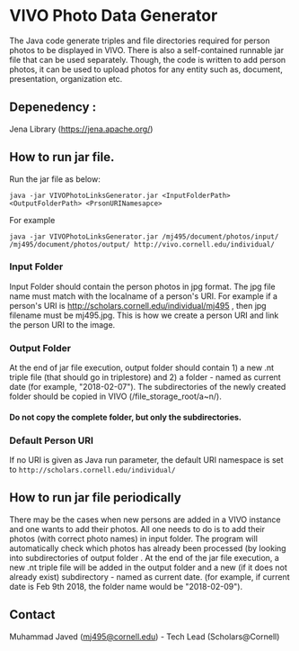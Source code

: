 # VIVO Photo Data Generator
The Java code generate triples and file directories required for person photos to be displayed in VIVO. There is also a self-contained runnable jar file that can be used separately. Though, the code is written to add person photos, it can be used to upload photos for any entity such as, document, presentation, organization etc.

## Depenedency : 
Jena Library (https://jena.apache.org/)

## How to run jar file.

Run the jar file as below:
```
java -jar VIVOPhotoLinksGenerator.jar <InputFolderPath> <OutputFolderPath> <PrsonURINamesapce>
```
For example

```
java -jar VIVOPhotoLinksGenerator.jar /mj495/document/photos/input/ /mj495/document/photos/output/ http://vivo.cornell.edu/individual/
```
### Input Folder
Input Folder should contain the person photos in jpg format. The jpg file name must match with the localname of a person's URI. For example if a person's URI is http://scholars.cornell.edu/individual/mj495 , then jpg filename must be mj495.jpg. This is how we create a person URI and link the person URI to the image.

### Output Folder
At the end of jar file execution, output folder should contain 1) a new .nt triple file (that should go in triplestore) and 2) a folder - named as current date (for example, "2018-02-07"). The subdirectories of the newly created folder should be copied in VIVO (/file_storage_root/a~n/). 
#### Do not copy the complete folder, but only the subdirectories.

### Default Person URI
If no URI is given as Java run parameter, the default URI namespace is set to ``` http://scholars.cornell.edu/individual/ ```


## How to run jar file periodically

There may be the cases when new persons are added in a VIVO instance and one wants to add their photos. All one needs to do is to add their photos (with correct photo names) in input folder. The program will automatically check which photos has already been processed (by looking into subdirectories of output folder . At the end of the jar file execution, a new .nt triple file will be added in the output folder and a new (if it does not already exist) subdirectory - named as current date. (for example, if current date is Feb 9th 2018, the folder name would be "2018-02-09"). 

## Contact 
Muhammad Javed (mj495@cornell.edu) - Tech Lead (Scholars@Cornell)

